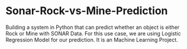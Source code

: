 # Sonar-Rock-vs-Mine-Prediction
Building a system in Python that can predict whether an object is either Rock or Mine with SONAR Data. For this use case, we are using Logistic Regression Model for our prediction. 
It is an Machine Learning Project.
